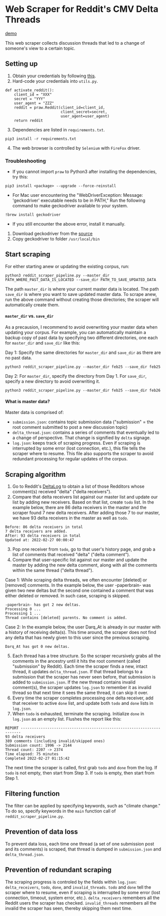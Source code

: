 # Web Scraper for Reddit's CMV Delta Threads

[demo](reddit.ipynb)

This web scraper collects discussion threads that led to a change of someone's view to a certain topic.


## Setting up
1. Obtain your credentials by following [this](https://www.geeksforgeeks.org/scraping-reddit-using-python/).
2. Hard-code your credentials into `utils.py`.
```
def activate_reddit():
    client_id = "XXX"
    secret = "YYY"
    user_agent = "ZZZ"
    reddit = praw.Reddit(client_id=client_id, 
                         client_secret=secret, 
                         user_agent=user_agent)
    return reddit
```

3. Dependencies are listed in `requirements.txt`. 
```
pip3 install -r requirements.txt
```

4. The web browser is controlled by `Selenium` with `FireFox` driver.

### Troubleshooting
- If you cannot import `praw` to Python3 after installing the dependencies, try this:
```
pip3 install <package> --upgrade --force-reinstall
```
- For Mac user encountering the "WebDriverException: Message: 'geckodriver' executable needs to be in PATH," Run the following command to make geckodriver available to your system.
```
!brew install geckodriver
```
- If you still encounter the above error, install it manually.
1. Download geckodriver from the [source](https://github.com/mozilla/geckodriver/releases)
2. Copy geckodriver to folder `/usr/local/bin`

## Start scraping
For either starting anew or updating the existing corpus, run:
```
python3 reddit_scraper_pipeline.py --master_dir PATH_WHERE_PAST_DATA_IS_LOCATED --save_dir PATH_TO_SAVE_UPDATED_DATA
```
The path `master_dir` is where your current master data is located. The path `save_dir` is where you want to save updated master data. To scrape anew, run the above command without creating those directories; the scraper will automatically create them.

#### `master_dir` vs. `save_dir`

As a precausion, I recommend to avoid overwriting your master data when updating your corpus. For example, you can automatically maintain a backup copy of past data by specifying two different directories, one each for `master_dir` and `save_dir` like this:

Day 1: Specify the same directories for `master_dir` and `save_dir` as there are no past data.
```
python3 reddit_scraper_pipeline.py --master_dir feb25 --save_dir feb25
```

Day 2: For `master_dir`, specify the directory from Day 1. For `save_dir`, specify a new directory to avoid overwriting it.
```
python3 reddit_scraper_pipeline.py --master_dir feb25 --save_dir feb26
```

#### What is master data? 

Master data is comprised of:
- `submission.json`: contains topic submission data ("submission" = the root comment submitted to post a new discussion topic)
- `delta_thread.json`: contains a series of comments that eventually led to a change of perspective. That change is signified by `delta` signage. 
- `log.json`: keeps track of scraping progress. Even if scraping is interrupted by some error (lost connection, etc.), this file tells the scraper where to resume. This file also supports the scraper to avoid redundant processing for regular updates of the corpus.

## Scraping algorithm
1. Go to Reddit's [DeltaLog](https://www.reddit.com/r/DeltaLog/) to obtain a list of those Redditors whose comment(s) received "delta" ("delta receivers").
2. Compare that delta receivers list against our master list and update our list by adding new receivers. Based on that list, create `todo` list. In the example below, there are 86 delta receivers in the master and the scraper found 7 new delta receivers. After adding those 7 to our master, we have 93 delta receivers in the master as well as `todo`. 
```
Before: 86 delta receivers in total
7 delta receivers are added.
After: 93 delta receivers in total
Updated at: 2022-02-27 00:00:47
```
3. Pop one receiver from `todo`, go to that user's history page, and grab a list of comments that received "delta" ("delta comment").
4. Compare that user-specific list against our master and update the master by adding the new delta comment, along with all the comments within the same thread ("delta thread"). 

Case 1: While scraping delta threads, we often encounter [deleted] or [removed] comments. In the example below, the user -paperbrain- was given two new deltas but the second one contained a comment that was either deleted or removed. In such case, scraping is skipped.
```
-paperbrain- has got 2 new deltas.
Processing 0 ...
Processing 1 ...
Thread contains [deleted] parents. No comment is added.
```

Case 2: In the example below, the user Darq_At is already in our master with a history of receiving delta(s). This time around, the scraper does not find any delta that has newly given to this user since the previous scraping.
```
Darq_At has got 0 new deltas.
```

5. Each thread has a tree structure. So the scraper recursively grabs all the comments in the ancestry until it hits the root comment (called "submission" by Reddit). Each time the scraper finds a new, intact thread, it updates `delta_thread.json`. If that thread belongs to a submission that the scraper has never seen before, that submission is added to `submission.json`. If the new thread contains invalid comment(s), the scraper updates `log.json` to remember it as invalid thread so that next time it sees the same thread, it can skip it over.
6. Every time the scraper completes processing one delta receiver, add that receiver to active `done` list, and update both `todo` and `done` lists in `log.json`.
7. When `todo` is exhausted, terminate the scraping. Initialize `done` in `log.json` as an empty list. Flushes the report like this:
```
REPORT ----------------------------------------------------------------------
93 delta receivers
389 comments (including invalid/skipped ones)
Submission count: 1996 -> 2144
Thread count: 2207 -> 2374
Time elapsed: 75 minutes
Completed 2022-02-27 01:15:42
```

The next time the scraper is called, first grab `todo` and `done` from the log. If `todo` is not empty, then start from Step 3. If `todo` is empty, then start from Step 1.

## Filtering function
The filter can be applied by specifying keywords, such as "climate change." To do so, specify keywords in the `main` function call of `reddit_scraper_pipeline.py`.

## Prevention of data loss
To prevent data loss, each time one thread (a set of one submission post and its comments) is scraped, that thread is dumped in `submission.json` and `delta_thread.json`. 

## Prevention of redundant scraping
The scraping progress is controled by the fields within `log.json`: `delta_receivers`, `todo`, `done`, and `invalid_threads`. `todo` and `done` tell the scraper where to resume, even if scraping is interrupted by some error (lost connection, timeout, system error, etc.). `delta_receivers` remembers all the Reddit users the scraper has checked. `invalid_threads` remembers all the invalid the scraper has seen, thereby skipping them next time.
